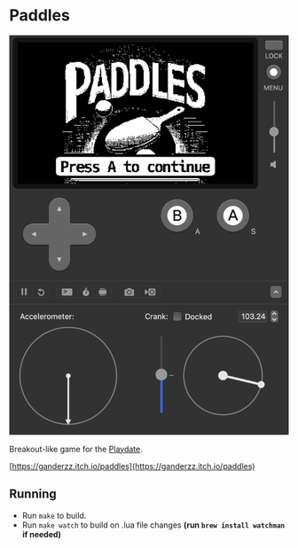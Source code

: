 # Paddles

![](titlescreen.png)

Breakout-like game for the [Playdate](https://play.date/).

[https://ganderzz.itch.io/paddles](https://ganderzz.itch.io/paddles)

## Running

- Run `make` to build.
- Run `make watch` to build on .lua file changes **(run `brew install watchman` if needed)**
